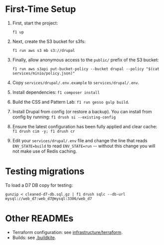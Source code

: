 # First-Time Setup

1. First, start the project:

   ```
   f1 up
   ```

2. Next, create the S3 bucket for s3fs:

   ```
   f1 run aws s3 mb s3://drupal
   ```

3. Finally, allow anonymous access to the `public/` prefix of the S3 bucket: 

   ```
   f1 run aws s3api put-bucket-policy --bucket drupal --policy "$(cat services/minio/policy.json)"
   ```

4. Copy `services/drupal/.env.example` to `services/drupal/.env`.

5. Install dependencies: ```f1 composer install```

6. Build the CSS and Pattern Lab: `f1 run gesso gulp build`.

7. Install Drupal from config (or restore a backup).  You can install from config by running: ```f1 drush si --existing-config```

8. Ensure the latest configuration has been fully applied and clear cache: ```f1 drush cim -y; f1 drush cr``` 

9. Edit your `services/drupal/.env` file and change the line that reads `ENV_STATE=build` to read `ENV_STATE=run` -- without this change you will not make use of Redis caching.

# Testing migrations

To load a D7 DB copy for testing:

```
gunzip < cleaned-d7-db.sql.gz | f1 drush sqlc --db-url mysql://web_d7:web_d7@mysql:3306/web_d7
```

# Other READMEs

- Terraform configuration: see [infrastructure/terraform](infrastructure/terraform/README.md).
- Builds: see [.buildkite](.buildkite/README.md).
